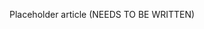 <!--
title: "Protection Overview"
description: "Overview of protection"
tags: "protection overview"
-->

Placeholder article (NEEDS TO BE WRITTEN)